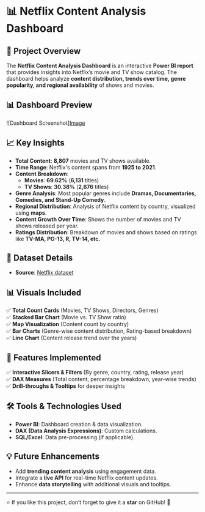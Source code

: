 # 📊 Netflix Content Analysis Dashboard

## 📌 Project Overview
The **Netflix Content Analysis Dashboard** is an interactive **Power BI report** that provides insights into Netflix’s movie and TV show catalog. The dashboard helps analyze **content distribution, trends over time, genre popularity, and regional availability** of shows and movies.

## 📊 Dashboard Preview
![Dashboard Screenshot][Image](https://github.com/user-attachments/assets/388c535b-b7e0-47ed-b81a-92ce9bdc513a)

## 📈 Key Insights
- **Total Content**: **8,807** movies and TV shows available.
- **Time Range**: Netflix's content spans from **1925 to 2021**.
- **Content Breakdown**:  
  - **Movies**: **69.62%** (**6,131** titles)  
  - **TV Shows**: **30.38%** (**2,676** titles)  
- **Genre Analysis**: Most popular genres include **Dramas, Documentaries, Comedies, and Stand-Up Comedy**.
- **Regional Distribution**: Analysis of Netflix content by country, visualized using **maps**.
- **Content Growth Over Time**: Shows the number of movies and TV shows released per year.
- **Ratings Distribution**: Breakdown of movies and shows based on ratings like **TV-MA, PG-13, R, TV-14, etc.**

## 🔗 Dataset Details
- **Source**: [Netflix dataset](https://github.com/Akshay-552k4/Netflix-Content-Analysis-Dashboard/tree/main/Data)
  
## 📊 Visuals Included
✅ **Total Count Cards** (Movies, TV Shows, Directors, Genres)  
✅ **Stacked Bar Chart** (Movie vs. TV Show ratio)  
✅ **Map Visualization** (Content count by country)  
✅ **Bar Charts** (Genre-wise content distribution, Rating-based breakdown)  
✅ **Line Chart** (Content release trend over the years)  

## 🚀 Features Implemented
✅ **Interactive Slicers & Filters** (By genre, country, rating, release year)  
✅ **DAX Measures** (Total content, percentage breakdown, year-wise trends)  
✅ **Drill-throughs & Tooltips** for deeper insights  

## 🛠️ Tools & Technologies Used
- **Power BI**: Dashboard creation & data visualization.
- **DAX (Data Analysis Expressions)**: Custom calculations.
- **SQL/Excel**: Data pre-processing (if applicable).

## 💡 Future Enhancements
- Add **trending content analysis** using engagement data.
- Integrate a **live API** for real-time Netflix content updates.
- Enhance **data storytelling** with additional visuals and tooltips.
  
---

⭐ If you like this project, don’t forget to give it a **star** on GitHub! 🚀
